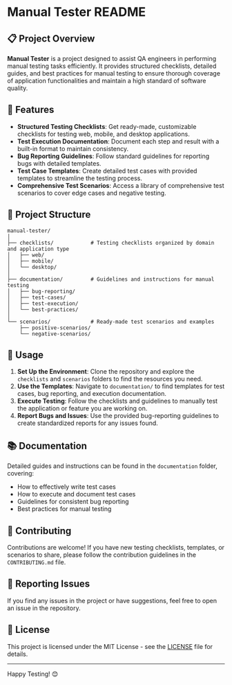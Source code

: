# Manual Tester README

## 📋 Project Overview

**Manual Tester** is a project designed to assist QA engineers in performing manual testing tasks efficiently. It provides structured checklists, detailed guides, and best practices for manual testing to ensure thorough coverage of application functionalities and maintain a high standard of software quality.

## 🚀 Features

- **Structured Testing Checklists**: Get ready-made, customizable checklists for testing web, mobile, and desktop applications.
- **Test Execution Documentation**: Document each step and result with a built-in format to maintain consistency.
- **Bug Reporting Guidelines**: Follow standard guidelines for reporting bugs with detailed templates.
- **Test Case Templates**: Create detailed test cases with provided templates to streamline the testing process.
- **Comprehensive Test Scenarios**: Access a library of comprehensive test scenarios to cover edge cases and negative testing.
  
## 📂 Project Structure

```
manual-tester/
│
├── checklists/            # Testing checklists organized by domain and application type
│   ├── web/
│   ├── mobile/
│   └── desktop/
│
├── documentation/         # Guidelines and instructions for manual testing
│   ├── bug-reporting/
│   ├── test-cases/
│   ├── test-execution/
│   └── best-practices/
│
└── scenarios/             # Ready-made test scenarios and examples
    ├── positive-scenarios/
    └── negative-scenarios/
```

## 📝 Usage

1. **Set Up the Environment**: Clone the repository and explore the `checklists` and `scenarios` folders to find the resources you need.
2. **Use the Templates**: Navigate to `documentation/` to find templates for test cases, bug reporting, and execution documentation.
3. **Execute Testing**: Follow the checklists and guidelines to manually test the application or feature you are working on.
4. **Report Bugs and Issues**: Use the provided bug-reporting guidelines to create standardized reports for any issues found.

## 📚 Documentation

Detailed guides and instructions can be found in the `documentation` folder, covering:

- How to effectively write test cases
- How to execute and document test cases
- Guidelines for consistent bug reporting
- Best practices for manual testing

## 🤝 Contributing

Contributions are welcome! If you have new testing checklists, templates, or scenarios to share, please follow the contribution guidelines in the `CONTRIBUTING.md` file.

## 🐞 Reporting Issues

If you find any issues in the project or have suggestions, feel free to open an issue in the repository.

## 📄 License

This project is licensed under the MIT License - see the [LICENSE](LICENSE) file for details.

---

Happy Testing! 😊
